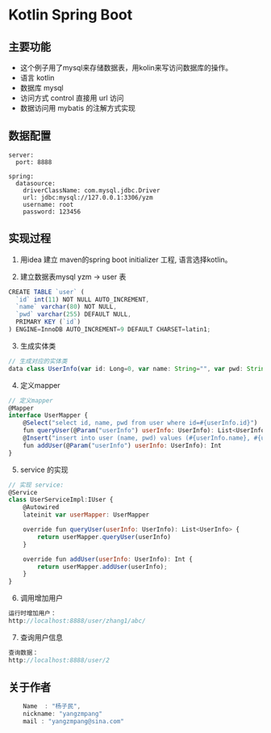 # Kotlin Spring Boot

## 主要功能

* 这个例子用了mysql来存储数据表，用kolin来写访问数据库的操作。
* 语言 kotlin
* 数据库 mysql
* 访问方式 control 直接用 url 访问
* 数据访问用 mybatis 的注解方式实现

## 数据配置
```
server:
  port: 8888

spring:
  datasource:
    driverClassName: com.mysql.jdbc.Driver
    url: jdbc:mysql://127.0.0.1:3306/yzm
    username: root
    password: 123456
```

## 实现过程

1. 用idea 建立 maven的spring boot initializer 工程, 语言选择kotlin。

2. 建立数据表mysql   yzm -> user  表
```javascript
CREATE TABLE `user` (
  `id` int(11) NOT NULL AUTO_INCREMENT,
  `name` varchar(80) NOT NULL,
  `pwd` varchar(255) DEFAULT NULL,
  PRIMARY KEY (`id`)
) ENGINE=InnoDB AUTO_INCREMENT=9 DEFAULT CHARSET=latin1;
```
3. 生成实体类
```javascript
// 生成对应的实体类
data class UserInfo(var id: Long=0, var name: String="", var pwd: String="")
```
4. 定义mapper
```javascript
// 定义mapper
@Mapper
interface UserMapper {
    @Select("select id, name, pwd from user where id=#{userInfo.id}")
    fun queryUser(@Param("userInfo") userInfo: UserInfo): List<UserInfo>
    @Insert("insert into user (name, pwd) values (#{userInfo.name}, #{userInfo.pwd})")
    fun addUser(@Param("userInfo") userInfo: UserInfo): Int
}
```
5. service 的实现
```javascript
// 实现 service:
@Service
class UserServiceImpl:IUser {
    @Autowired
    lateinit var userMapper: UserMapper

    override fun queryUser(userInfo: UserInfo): List<UserInfo> {
        return userMapper.queryUser(userInfo)
    }

    override fun addUser(userInfo: UserInfo): Int {
        return userMapper.addUser(userInfo);
    }
}
```

6. 调用增加用户
```javascript
运行时增加用户： 
http://localhost:8888/user/zhang1/abc/
```
7. 查询用户信息
```javascript
查询数据：
http://localhost:8888/user/2
```

## 关于作者

```javascript
    Name  : "杨子民",
    nickname: "yangzmpang"
    mail : "yangzmpang@sina.com"
```
